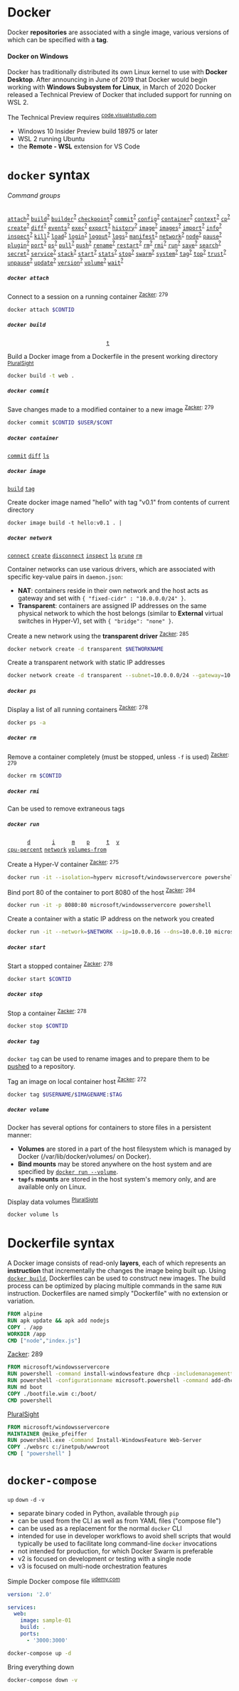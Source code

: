 [Zacker]: # 'Zacker, Craig. _Installation, Storage and Compute with Windows Server 2016: Exam Ref 70-740_. 2017'
[pluralsight:70-740-containers]: https://app.pluralsight.com/library/courses/windows-server-2016-containers-implementing/table-of-contents "Implementing Containers on Windows Server 2016"
[udemy]: https://www.udemy.com/course/docker-mastery-for-nodejs/ "Docker for Node.js Projects From a Docker Captain"


# Docker
Docker **repositories** are associated with a single image, various versions of which can be specified with a **tag**.

#### Docker on Windows
Docker has traditionally distributed its own Linux kernel to use with **Docker Desktop**.
After announcing in June of 2019 that Docker would begin working with **Windows Subsystem for Linux**, in March of 2020 Docker released a Technical Preview of Docker that included support for running on WSL 2.

The Technical Preview requires <sup>[code.visualstudio.com](https://code.visualstudio.com/blogs/2020/03/02/docker-in-wsl2 "Using Docker in WSL 2")</sup>
- Windows 10 Insider Preview build 18975 or later
- WSL 2 running Ubuntu
- the **Remote - WSL** extension for VS Code

# `docker` syntax
###### Command groups
[docker:attach]: https://docs.docker.com/engine/reference/commandline/attach/ "docker attach"
[docker:build]: https://docs.docker.com/engine/reference/commandline/build/ "docker build"
[docker:builder]: https://docs.docker.com/engine/reference/commandline/builder/ "docker builder"
[docker:checkpoint]: https://docs.docker.com/engine/reference/commandline/checkpoint/ "docker checkpoint"
[docker:commit]: https://docs.docker.com/engine/reference/commandline/commit/ "docker commit"
[docker:config]: https://docs.docker.com/engine/reference/commandline/config/ "docker config"
[docker:container]: https://docs.docker.com/engine/reference/commandline/container/ "docker container"
[docker:context]: https://docs.docker.com/engine/reference/commandline/context/ "docker context"
[docker:cp]: https://docs.docker.com/engine/reference/commandline/cp/ "docker cp"
[docker:create]: https://docs.docker.com/engine/reference/commandline/create/ "docker create"
[docker:diff]: https://docs.docker.com/engine/reference/commandline/diff/ "docker diff"
[docker:events]: https://docs.docker.com/engine/reference/commandline/events/ "docker events"
[docker:exec]: https://docs.docker.com/engine/reference/commandline/exec/ "docker exec"
[docker:export]: https://docs.docker.com/engine/reference/commandline/export/ "docker export"
[docker:history]: https://docs.docker.com/engine/reference/commandline/history/ "docker history"
[docker:image]: https://docs.docker.com/engine/reference/commandline/image/ "docker image"
[docker:images]: https://docs.docker.com/engine/reference/commandline/images/ "docker images"
[docker:import]: https://docs.docker.com/engine/reference/commandline/import/ "docker import"
[docker:info]: https://docs.docker.com/engine/reference/commandline/info/ "docker info"
[docker:inspect]: https://docs.docker.com/engine/reference/commandline/inspect/ "docker inspect"
[docker:kill]: https://docs.docker.com/engine/reference/commandline/kill/ "docker kill"
[docker:load]: https://docs.docker.com/engine/reference/commandline/load/ "docker load"
[docker:login]: https://docs.docker.com/engine/reference/commandline/login/ "docker login"
[docker:logout]: https://docs.docker.com/engine/reference/commandline/logout/ "docker logout"
[docker:logs]: https://docs.docker.com/engine/reference/commandline/logs/ "docker logs"
[docker:manifest]: https://docs.docker.com/engine/reference/commandline/manifest/ "docker manifest"
[docker:network]: https://docs.docker.com/engine/reference/commandline/network/ "docker network"
[docker:node]: https://docs.docker.com/engine/reference/commandline/node/ "docker node"
[docker:pause]: https://docs.docker.com/engine/reference/commandline/pause/ "docker pause"
[docker:plugin]: https://docs.docker.com/engine/reference/commandline/plugin/ "docker plugin"
[docker:port]: https://docs.docker.com/engine/reference/commandline/port/ "docker port"
[docker:ps]: https://docs.docker.com/engine/reference/commandline/ps/ "docker ps"
[docker:pull]: https://docs.docker.com/engine/reference/commandline/pull/ "docker pull"
[docker:push]: https://docs.docker.com/engine/reference/commandline/push/ "docker push"
[docker:rename]: https://docs.docker.com/engine/reference/commandline/rename/ "docker rename"
[docker:restart]: https://docs.docker.com/engine/reference/commandline/restart/ "docker restart"
[docker:rm]: https://docs.docker.com/engine/reference/commandline/rm/ "docker rm"
[docker:rmi]: https://docs.docker.com/engine/reference/commandline/rmi/ "docker rmi"
[docker:run]: https://docs.docker.com/engine/reference/commandline/run/ "docker run"
[docker:save]: https://docs.docker.com/engine/reference/commandline/save/ "docker save"
[docker:search]: https://docs.docker.com/engine/reference/commandline/search/ "docker search"
[docker:secret]: https://docs.docker.com/engine/reference/commandline/secret/ "docker secret"
[docker:service]: https://docs.docker.com/engine/reference/commandline/service/ "docker service"
[docker:stack]: https://docs.docker.com/engine/reference/commandline/stack/ "docker stack"
[docker:start]: https://docs.docker.com/engine/reference/commandline/start/ "docker start"
[docker:stats]: https://docs.docker.com/engine/reference/commandline/stats/ "docker stats"
[docker:stop]: https://docs.docker.com/engine/reference/commandline/stop/ "docker stop"
[docker:swarm]: https://docs.docker.com/engine/reference/commandline/swarm/ "docker swarm"
[docker:system]: https://docs.docker.com/engine/reference/commandline/system/ "docker system"
[docker:tag]: https://docs.docker.com/engine/reference/commandline/tag/ "docker tag"
[docker:top]: https://docs.docker.com/engine/reference/commandline/top/ "docker top"
[docker:trust]: https://docs.docker.com/engine/reference/commandline/trust/ "docker trust"
[docker:unpause]: https://docs.docker.com/engine/reference/commandline/unpause/ "docker unpause"
[docker:update]: https://docs.docker.com/engine/reference/commandline/update/ "docker update"
[docker:version]: https://docs.docker.com/engine/reference/commandline/version/ "docker version"
[docker:volume]: https://docs.docker.com/engine/reference/commandline/volume/ "docker volume"
[docker:wait]: https://docs.docker.com/engine/reference/commandline/wait/ "docker wait"

[docker attach]: #docker-attach '```&#10;$ docker attach&#10;```&#10;Attach local standard input, output, and error streams to a running container'
[docker build]: #docker-build '```&#10;$ docker build&#10;```&#10;Build an image from a Dockerfile'
[docker builder]: #docker-builder '```&#10;$ docker builder&#10;```&#10;Manage builds'
[docker checkpoint]: #docker-checkpoint '```&#10;$ docker checkpoint&#10;```&#10;Manage checkpoints'
[docker commit]: #docker-commit '```&#10;$ docker commit&#10;```&#10;Create a new image from a container’s changes'
[docker config]: #docker-config '```&#10;$ docker config&#10;```&#10;Manage Docker configs'
[docker container]: #docker-container '```&#10;$ docker container&#10;```&#10;Manage containers'
[docker context]: #docker-context '```&#10;$ docker context&#10;```&#10;Manage contexts'
[docker cp]: #docker-cp '```&#10;$ docker cp&#10;```&#10;Copy files/folders between a container and the local filesystem'
[docker create]: #docker-create '```&#10;$ docker create&#10;```&#10;Create a new container'
[docker diff]: #docker-diff '```&#10;$ docker diff&#10;```&#10;Inspect changes to files or directories on a container’s filesystem'
[docker events]: #docker-events '```&#10;$ docker events&#10;```&#10;Get real time events from the server'
[docker exec]: #docker-exec '```&#10;$ docker exec&#10;```&#10;Run a command in a running container'
[docker export]: #docker-export '```&#10;$ docker export&#10;```&#10;Export a container’s filesystem as a tar archive'
[docker history]: #docker-history '```&#10;$ docker history&#10;```&#10;Show the history of an image'
[docker image]: #docker-image '```&#10;$ docker image&#10;```&#10;Manage images'
[docker images]: #docker-images '```&#10;$ docker images&#10;```&#10;List images'
[docker import]: #docker-import '```&#10;$ docker import&#10;```&#10;Import the contents from a tarball to create a filesystem image'
[docker info]: #docker-info '```&#10;$ docker info&#10;```&#10;Display system-wide information'
[docker inspect]: #docker-inspect '```&#10;$ docker inspect&#10;```&#10;Return low-level information on Docker objects'
[docker kill]: #docker-kill '```&#10;$ docker kill&#10;```&#10;Kill one or more running containers'
[docker load]: #docker-load '```&#10;$ docker load&#10;```&#10;Load an image from a tar archive or STDIN'
[docker login]: #docker-login '```&#10;$ docker login&#10;```&#10;Log in to a Docker registry'
[docker logout]: #docker-logout '```&#10;$ docker logout&#10;```&#10;Log out from a Docker registry'
[docker logs]: #docker-logs '```&#10;$ docker logs&#10;```&#10;Fetch the logs of a container'
[docker manifest]: #docker-manifest '```&#10;$ docker manifest&#10;```&#10;Manage Docker image manifests and manifest lists'
[docker network]: #docker-network '```&#10;$ docker network&#10;```&#10;Manage networks'
[docker node]: #docker-node '```&#10;$ docker node&#10;```&#10;Manage Swarm nodes'
[docker pause]: #docker-pause '```&#10;$ docker pause&#10;```&#10;Pause all processes within one or more containers'
[docker plugin]: #docker-plugin '```&#10;$ docker plugin&#10;```&#10;Manage plugins'
[docker port]: #docker-port '```&#10;$ docker port&#10;```&#10;List port mappings or a specific mapping for the container'
[docker ps]: #docker-ps '```&#10;$ docker ps&#10;```&#10;List containers'
[docker pull]: #docker-pull '```&#10;$ docker pull&#10;```&#10;Pull an image or a repository from a registry'
[docker push]: #docker-push '```&#10;$ docker push&#10;```&#10;Push an image or a repository to a registry'
[docker rename]: #docker-rename '```&#10;$ docker rename&#10;```&#10;Rename a container'
[docker restart]: #docker-restart '```&#10;$ docker restart&#10;```&#10;Restart one or more containers'
[docker rm]: #docker-rm '```&#10;$ docker rm&#10;```&#10;Remove one or more containers'
[docker rmi]: #docker-rmi '```&#10;$ docker rmi&#10;```&#10;Remove one or more images'
[docker run]: #docker-run '```&#10;$ docker run&#10;```&#10;Run a command in a new container'
[docker save]: #docker-save '```&#10;$ docker save&#10;```&#10;Save one or more images to a tar archive (streamed to STDOUT by default)'
[docker search]: #docker-search '```&#10;$ docker search&#10;```&#10;Search the Docker Hub for images'
[docker secret]: #docker-secret '```&#10;$ docker secret&#10;```&#10;Manage Docker secrets'
[docker service]: #docker-service '```&#10;$ docker service&#10;```&#10;Manage services'
[docker stack]: #docker-stack '```&#10;$ docker stack&#10;```&#10;Manage Docker stacks'
[docker start]: #docker-start '```&#10;$ docker start&#10;```&#10;Start one or more stopped containers'
[docker stats]: #docker-stats '```&#10;$ docker stats&#10;```&#10;Display a live stream of container(s) resource usage statistics'
[docker stop]: #docker-stop '```&#10;$ docker stop&#10;```&#10;Stop one or more running containers'
[docker swarm]: #docker-swarm '```&#10;$ docker swarm&#10;```&#10;Manage Swarm'
[docker system]: #docker-system '```&#10;$ docker system&#10;```&#10;Manage Docker'
[docker tag]: #docker-tag '```&#10;$ docker tag&#10;```&#10;Create a tag TARGET_IMAGE that refers to SOURCE_IMAGE'
[docker top]: #docker-top '```&#10;$ docker top&#10;```&#10;Display the running processes of a container'
[docker trust]: #docker-trust '```&#10;$ docker trust&#10;```&#10;Manage trust on Docker images'
[docker unpause]: #docker-unpause '```&#10;$ docker unpause&#10;```&#10;Unpause all processes within one or more containers'
[docker update]: #docker-update '```&#10;$ docker update&#10;```&#10;Update configuration of one or more containers'
[docker version]: #docker-version '```&#10;$ docker version&#10;```&#10;Show the Docker version information'
[docker volume]: #docker-volume '```&#10;$ docker volume&#10;```&#10;Manage volumes'
[docker wait]: #docker-wait '```&#10;$ docker wait&#10;```&#10;Block until one or more containers stop, then print their exit codes'

[`attach`][docker attach]<sup>[?][docker:attach]</sup>
[`build`][docker build]<sup>[?][docker:build]</sup>
[`builder`][docker builder]<sup>[?][docker:builder]</sup>
[`checkpoint`][docker checkpoint]<sup>[?][docker:checkpoint]</sup>
[`commit`][docker commit]<sup>[?][docker:commit]</sup>
[`config`][docker config]<sup>[?][docker:config]</sup>
[`container`][docker container]<sup>[?][docker:container]</sup>
[`context`][docker context]<sup>[?][docker:context]</sup>
[`cp`][docker cp]<sup>[?][docker:cp]</sup>
[`create`][docker create]<sup>[?][docker:create]</sup>
[`diff`][docker diff]<sup>[?][docker:diff]</sup>
[`events`][docker events]<sup>[?][docker:events]</sup>
[`exec`][docker exec]<sup>[?][docker:exec]</sup>
[`export`][docker export]<sup>[?][docker:export]</sup>
[`history`][docker history]<sup>[?][docker:history]</sup>
[`image`][docker image]<sup>[?][docker:image]</sup>
[`images`][docker images]<sup>[?][docker:images]</sup>
[`import`][docker import]<sup>[?][docker:import]</sup>
[`info`][docker info]<sup>[?][docker:info]</sup>
[`inspect`][docker inspect]<sup>[?][docker:inspect]</sup>
[`kill`][docker kill]<sup>[?][docker:kill]</sup>
[`load`][docker load]<sup>[?][docker:load]</sup>
[`login`][docker login]<sup>[?][docker:login]</sup>
[`logout`][docker logout]<sup>[?][docker:logout]</sup>
[`logs`][docker logs]<sup>[?][docker:logs]</sup>
[`manifest`][docker manifest]<sup>[?][docker:manifest]</sup>
[`network`][docker network]<sup>[?][docker:network]</sup>
[`node`][docker node]<sup>[?][docker:node]</sup>
[`pause`][docker pause]<sup>[?][docker:pause]</sup>
[`plugin`][docker plugin]<sup>[?][docker:plugin]</sup>
[`port`][docker port]<sup>[?][docker:port]</sup>
[`ps`][docker ps]<sup>[?][docker:ps]</sup>
[`pull`][docker pull]<sup>[?][docker:pull]</sup>
[`push`][docker push]<sup>[?][docker:push]</sup>
[`rename`][docker rename]<sup>[?][docker:rename]</sup>
[`restart`][docker restart]<sup>[?][docker:restart]</sup>
[`rm`][docker rm]<sup>[?][docker:rm]</sup>
[`rmi`][docker rmi]<sup>[?][docker:rmi]</sup>
[`run`][docker run]<sup>[?][docker:run]</sup>
[`save`][docker save]<sup>[?][docker:save]</sup>
[`search`][docker search]<sup>[?][docker:search]</sup>
[`secret`][docker secret]<sup>[?][docker:secret]</sup>
[`service`][docker service]<sup>[?][docker:service]</sup>
[`stack`][docker stack]<sup>[?][docker:stack]</sup>
[`start`][docker start]<sup>[?][docker:start]</sup>
[`stats`][docker stats]<sup>[?][docker:stats]</sup>
[`stop`][docker stop]<sup>[?][docker:stop]</sup>
[`swarm`][docker swarm]<sup>[?][docker:swarm]</sup>
[`system`][docker system]<sup>[?][docker:system]</sup>
[`tag`][docker tag]<sup>[?][docker:tag]</sup>
[`top`][docker top]<sup>[?][docker:top]</sup>
[`trust`][docker trust]<sup>[?][docker:trust]</sup>
[`unpause`][docker unpause]<sup>[?][docker:unpause]</sup>
[`update`][docker update]<sup>[?][docker:update]</sup>
[`version`][docker version]<sup>[?][docker:version]</sup>
[`volume`][docker volume]<sup>[?][docker:volume]</sup>
[`wait`][docker wait]<sup>[?][docker:wait]</sup>
##### `docker attach`
Connect to a session on a running container <sup>[Zacker][Zacker]: 279</sup>
```sh
docker attach $CONTID
```
##### `docker build`
[docker build -&#116;]: #docker-build '```&#10;$ docker build -t&#10;$ docker build --tag&#10;```&#10;Name and optionally a tag in the "name:tag" format'

<code>&nbsp;</code> <code>&nbsp;</code> <code>&nbsp;</code> <code>&nbsp;</code> <code>&nbsp;</code> <code>&nbsp;</code> <code>&nbsp;</code> <code>&nbsp;</code> <code>&nbsp;</code> <code>&nbsp;</code> <code>&nbsp;</code> <code>&nbsp;</code> <code>&nbsp;</code> <code>&nbsp;</code> <code>&nbsp;</code> <code>&nbsp;</code> <code>&nbsp;</code> <code>&nbsp;</code> <code>&nbsp;</code> <code>&nbsp;</code> [`t`][docker build -&#116;] <code>&nbsp;</code> <code>&nbsp;</code> <code>&nbsp;</code> <code>&nbsp;</code> <code>&nbsp;</code> <code>&nbsp;</code> 

Build a Docker image from a Dockerfile in the present working directory <sup>[PluralSight][pluralsight:70-740-containers]</sup>
```sh
docker build -t web .
```
##### `docker commit`
Save changes made to a modified container to a new image <sup>[Zacker][Zacker]: 279</sup>
```sh
docker commit $CONTID $USER/$CONT
```
##### `docker container`
[docker container commit]:                        #docker-container              '```&#10;$ docker container commit $CONTAINERID&#10;```&#10;Save container as a new, custom image'
[docker container diff]:                          #docker-container              '```&#10;$ docker container diff $CONTAINERID&#10;```&#10;Display all files added to or removed from base image'
[docker container ls]:                            #docker-container              '```&#10;$ docker container ls&#10;```&#10;'

[`commit`][docker container commit] 
[`diff`][docker container diff] 
[`ls`][docker container ls] 
##### `docker image`
[docker image build]:                         #docker-image                  '```&#10;$ docker image build&#10;```&#10;Create Docker image named '
[docker image tag]:                           #docker-image                  '```&#10;$ docker image tag $IMAGEID $TAG&#10;```&#10;Tag a container image'

[`build`][docker image build] 
[`tag`][docker image tag] 

Create docker image named "hello" with tag "v0.1" from contents of current directory
```
docker image build -t hello:v0.1 . | 
```
##### `docker network`
[docker network connect]: #docker-network-connect '```&#10;$ docker network connect&#10;```&#10;Connect a container to a network'
[docker network create]: #docker-network-create '```&#10;$ docker network create&#10;```&#10;Create a network'
[docker network disconnect]: #docker-network-disconnect '```&#10;$ docker network disconnect&#10;```&#10;Disconnect a container from a network'
[docker network inspect]: #docker-network-inspect '```&#10;$ docker network inspect&#10;```&#10;Display detailed information on one or more networks'
[docker network ls]: #docker-network-ls '```&#10;$ docker network ls&#10;```&#10;List networks'
[docker network prune]: #docker-network-prune '```&#10;$ docker network prune&#10;```&#10;Remove all unused networks'
[docker network rm]: #docker-network-rm '```&#10;$ docker network rm&#10;```&#10;Remove one or more networks'

[`connect`][docker network connect] 
[`create`][docker network create] 
[`disconnect`][docker network disconnect] 
[`inspect`][docker network inspect] 
[`ls`][docker network ls] 
[`prune`][docker network prune] 
[`rm`][docker network rm] 

Container networks can use various drivers, which are associated with specific key-value pairs in `daemon.json`:
- **NAT**: containers reside in their own network and the host acts as gateway and set with `{ "fixed-cidr" : "10.0.0.0/24" }`.
- **Transparent**: containers are assigned IP addresses on the same physical network to which the host belongs (similar to **External** virtual switches in Hyper-V), set with `{ "bridge": "none" }`.

Create a new network using the **transparent driver** <sup>[Zacker][Zacker]: 285</sup>
```sh
docker network create -d transparent $NETWORKNAME
```
Create a transparent network with static IP addresses
```sh
docker network create -d transparent --subnet=10.0.0.0/24 --gateway=10.0.0.1 $NETWORK
```
##### `docker ps`
Display a list of all running containers <sup>[Zacker][Zacker]: 278</sup>
```sh
docker ps -a
```
##### `docker rm`
Remove a container completely (must be stopped, unless `-f` is used) <sup>[Zacker][Zacker]: 279</sup>
```sh
docker rm $CONTID
```
##### `docker rmi`
Can be used to remove extraneous tags
##### `docker run`
[docker run -&#105;]: #docker-run '```&#10;$ docker run -i&#10;$ docker run --interactive&#10;```&#10;Keep STDIN open even if not attached&#10;Zacker, Craig. _Installation, Storage and Compute with Windows Server 2016: Exam Ref 70-740_. 2017: 274'
[docker run -&#116;]: #docker-run '```&#10;$ docker run -t&#10;$ docker run --tty&#10;```&#10;Allocate a pseudo-TTY&#10;Zacker, Craig. _Installation, Storage and Compute with Windows Server 2016: Exam Ref 70-740_. 2017: 274'
[docker run -&#100;]: #docker-run '```&#10;$ docker run -d&#10;$ docker run --detach&#10;```&#10;Run container in background and print container ID'
[docker run -&#112;]: #docker-run '```&#10;$ docker run -p $HOSTPORT:$CONTPORT&#10;$ docker run --publish $HOSTPORT:$CONTPORT&#10;```&#10;Publish a container port to the host port'
[docker run -&#118;]: #docker-run '```&#10;$ docker run -v $HOSTPATH:$CONTAINERPATH&#10;$ docker run --volume $HOSTPATH:$CONTAINERPATH&#10;```&#10;Bind-mount a volume.'
[docker run -&#109;]: #docker-run '```&#10;$ docker run -m&#10;$ docker run --memory&#10;```&#10;Limit memory'
[docker run --cpu-percent]: #docker-run '```&#10;$ docker run --cpu-percent&#10;```&#10;CPU percent (Windows only)'
[docker run --network]: #docker-run '```&#10;$ docker run --network&#10;```&#10;Connect a container to a network'
[docker run --volumes-from]: #docker-run '```&#10;$ docker run --volumes-from&#10;```&#10;Mount volumes from the specified container(s)'

<code>&nbsp;</code> <code>&nbsp;</code> <code>&nbsp;</code> <code>&nbsp;</code> [`d`][docker run -&#100;] <code>&nbsp;</code> <code>&nbsp;</code> <code>&nbsp;</code> <code>&nbsp;</code> [`i`][docker run -&#105;] <code>&nbsp;</code> <code>&nbsp;</code> <code>&nbsp;</code> [`m`][docker run -&#109;] <code>&nbsp;</code> <code>&nbsp;</code> [`p`][docker run -&#112;] <code>&nbsp;</code> <code>&nbsp;</code> <code>&nbsp;</code> [`t`][docker run -&#116;] <code>&nbsp;</code> [`v`][docker run -&#118;] <code>&nbsp;</code> <code>&nbsp;</code> <code>&nbsp;</code> <code>&nbsp;</code>\
[`cpu-percent`][docker run --cpu-percent]
[`network`][docker run --network]
[`volumes-from`][docker run --volumes-from]

Create a Hyper-V container <sup>[Zacker][Zacker]: 275</sup>
```sh
docker run -it --isolation=hyperv microsoft/windowsservercore powershell
```
Bind port 80 of the container to port 8080 of the host <sup>[Zacker][Zacker]: 284</sup>
```sh
docker run -it -p 8080:80 microsoft/windowsservercore powershell
```
Create a container with a static IP address on the network you created
```sh
docker run -it --network=$NETWORK --ip=10.0.0.16 --dns=10.0.0.10 microsoft/windowsservercore powershell
```
##### `docker start`
Start a stopped container <sup>[Zacker][Zacker]: 278</sup>
```sh
docker start $CONTID
```
##### `docker stop`
Stop a container <sup>[Zacker][Zacker]: 278</sup>
```sh
docker stop $CONTID
```
##### `docker tag`
`docker tag` can be used to rename images and to prepare them to be [pushed][docker push] to a repository.

Tag an image on local container host <sup>[Zacker][Zacker]: 272</sup>
```sh
docker tag $USERNAME/$IMAGENAME:$TAG
```
##### `docker volume`
Docker has several options for containers to store files in a persistent manner:
- **Volumes** are stored in a part of the host filesystem which is managed by Docker (/var/lib/docker/volumes/ on Docker).
- **Bind mounts** may be stored anywhere on the host system and are specified by [`docker run --volume`][docker run -&#118;].
- **`tmpfs` mounts** are stored in the host system's memory only, and are available only on Linux.

Display data volumes <sup>[PluralSight][pluralsight:70-740-containers]</sup>
```sh
docker volume ls
```
# Dockerfile syntax
A Docker image consists of read-only **layers**, each of which represents an **instruction** that incrementally the changes the image being built up. 
Using [`docker build`][docker build], Dockerfiles can be used to construct new images.
The build process can be optimized by placing multiple commands in the same `RUN` instruction.
Dockerfiles are named simply "Dockerfile" with no extension or variation.
```dockerfile
FROM alpine
RUN apk update && apk add nodejs
COPY . /app
WORKDIR /app
CMD ["node","index.js"]
```
[Zacker][Zacker]: 289
```dockerfile
FROM microsoft/windowsservercore
RUN powershell -command install-windowsfeature dhcp -includemanagementtools
RUN powershell -configurationname microsoft.powershell -command add-dhcpserverv4scope -state active -activatepolicies $true -name scopetest -startrange 10.0.0.100 -endrange 10.0.0.200 -subnetmask 255.255.255.0
RUN md boot
COPY ./bootfile.wim c:/boot/
CMD powershell
```
[PluralSight][pluralsight:70-740-containers]
```dockerfile
FROM microsoft/windowsservercore
MAINTAINER @mike_pfeiffer
RUN powershell.exe -Command Install-WindowsFeature Web-Server
COPY ./websrc c:/inetpub/wwwroot
CMD [ "powershell" ]
```
# `docker-compose`
`up`
`down`
`-d`
`-v`

- separate binary coded in Python, available through `pip`
- can be used from the CLI as well as from YAML files ("compose file")
- can be used as a replacement for the normal `docker` CLI
- intended for use in developer workflows to avoid shell scripts that would typically be used to facilitate long command-line `docker` invocations
- not intended for production, for which Docker Swarm is preferable
- v2 is focused on development or testing with a single node
- v3 is focused on multi-node orchestration features

Simple Docker compose file <sup>[udemy.com][udemy]
```yaml
version: '2.0'

services:
  web:
    image: sample-01
    build: .
    ports:
      - '3000:3000'
```

```sh
docker-compose up -d
```
Bring everything down
```sh
docker-compose down -v
```
